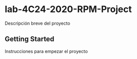 # lab-4C24-2020-RPM-Project  

Descripción breve del proyecto 

## Getting Started 

Instrucciones para empezar el proyecto

